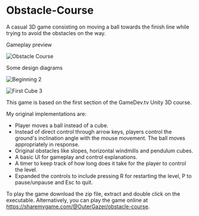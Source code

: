 # Obstacle-Course
A casual 3D game consisting on moving a ball towards the finish line while trying to avoid the obstacles on the way.

Gameplay preview

![Obstacle Course](https://user-images.githubusercontent.com/71871620/129717002-7eeec341-e533-41a7-841f-feac27671987.gif)

Some design diagrams

![Beginning 2](https://user-images.githubusercontent.com/71871620/129935032-5712bc4a-a7d2-42dd-a9bc-4d21c3f4705a.png)

![First Cube 3](https://user-images.githubusercontent.com/71871620/129935253-de410ce6-ac4f-4943-9364-cc0bb6f4008c.png)


This game is based on the first section of the GameDev.tv Unity 3D course.

My original implementations are:
- Player moves a ball instead of a cube.
- Instead of direct control through arrow keys, players control the ground's inclination angle with the mouse movement. The ball moves appropriately in response.
- Original obstacles like slopes, horizontal windmills and pendulum cubes.
- A basic UI for gameplay and control explanations.
- A timer to keep track of how long does it take for the player to control the level.
- Expanded the controls to include pressing R for restarting the level, P to pause/unpause and Esc to quit.

To play the game download the zip file, extract and double click on the executable.
Alternatively, you can play the game online at https://sharemygame.com/@OuterGazer/obstacle-course.
